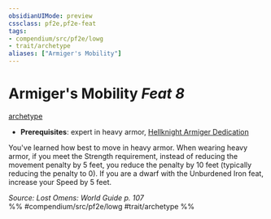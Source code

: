```yaml
---
obsidianUIMode: preview
cssclass: pf2e,pf2e-feat
tags:
- compendium/src/pf2e/lowg
- trait/archetype
aliases: ["Armiger's Mobility"]
---
```

# Armiger's Mobility  *Feat 8*  
[archetype](../../Rules/traits/archetype.md)  

- **Prerequisites**: expert in heavy armor, [Hellknight Armiger Dedication](hellknight-armiger-dedication-lowg.md)

You've learned how best to move in heavy armor. When wearing heavy armor, if you meet the Strength requirement, instead of reducing the movement penalty by 5 feet, you reduce the penalty by 10 feet (typically reducing the penalty to 0). If you are a dwarf with the Unburdened Iron feat, increase your Speed by 5 feet.

*Source: Lost Omens: World Guide p. 107*  
%% #compendium/src/pf2e/lowg #trait/archetype %%